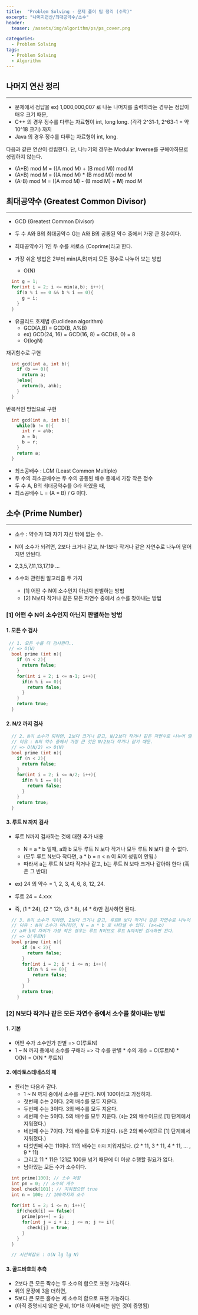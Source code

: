 ```yaml
---
title:  "Problem Solving - 문제 풀이 팁 정리 (수학)"
excerpt: "나머지연산/최대공약수/소수"
header:
  teaser: /assets/img/algorithm/ps/ps_cover.png

categories:
  - Problem Solving
tags:
  - Problem Solving
  - Algorithm
---
```


## 나머지 연산 정리

---

- 문제에서 정답을 ex) 1,000,000,007 로 나눈 나머지를 출력하라는 경우는 정답이 매우 크기 때문,
- C++ 의 경우 정수를 다루는 자료형이 int, long long. (각각 2^31-1, 2^63-1 = 약 10^18 크기) 까지
- Java 의 경우 정수를 다루는 자료형이 int, long.

다음과 같은 연산이 성립한다. 단, 나누기의 경우는 Modular Inverse를 구해야하므로 성립하지 않는다.

- (A+B) mod M = ((A mod M) + (B mod M)) mod M
- (A*B) mod M = ((A mod M) * (B mod M)) mod M
- (A-B) mod M = ((A mod M) - (B mod M) + __M__) mod M

## 최대공약수 (Greatest Common Divisor)

---

- GCD (Greatest Common Divisor)
- 두 수 A와 B의 최대공약수 G는 A와 B의 공통된 약수 중에서 가장 큰 정수이다.
- 최대공약수가 1인 두 수를 서로소 (Coprime)라고 한다.

- 가장 쉬운 방법은 2부터 min(A,B)까지 모든 정수로 나누어 보는 방법
  - O(N)

```cpp
  int g = 1;
  for(int i = 2; i <= min(a,b); i++){
    if(a % i == 0 && b % i == 0){
      g = i;
    }
  }
```

- 유클리드 호제법 (Euclidean algorithm)
  - GCD(A,B) = GCD(B, A%B)
  - ex) GCD(24, 16) = GCD(16, 8) = GCD(8, 0) = 8
  - O(logN)

재귀함수로 구현
```cpp
  int gcd(int a, int b){
    if (b == 0){
      return a;
    }else{
      return(b, a%b);
    }
  }
```

반복적인 방법으로 구현
```cpp
  int gcd(int a, int b){
    while(b != 0){
      int r = a%b;
      a = b;
      b = r;
    }
    return a;
  }
```

- 최소공배수 : LCM (Least Common Multiple)
- 두 수의 최소공배수는 두 수의 공통된 배수 중에서 가장 작은 정수
- 두 수 A, B의 최대공약수를 G라 하였을 때,
- 최소공배수 L = (A * B) / G 이다.

## 소수 (Prime Number)

---

- 소수 : 약수가 1과 자기 자신 밖에 없는 수.
- N이 소수가 되려면, 2보다 크거나 같고, N-1보다 작거나 같은 자연수로 나누어 떨어지면 안된다.
- 2,3,5,7,11,13,17,19 ...

- 소수와 관련된 알고리즘 두 가지
  - [1] 어떤 수 N이 소수인지 아닌지 판별하는 방법
  - [2] N보다 작거나 같은 모든 자연수 중에서 소수를 찾아내는 방법

### [1] 어떤 수 N이 소수인지 아닌지 판별하는 방법

#### 1. 모든 수 검사
```cpp
 // 1. 모든 수를 다 검사한다.. 
 // => O(N)
  bool prime (int n){
    if (n < 2){
      return false;
    }
    for(int i = 2; i <= n-1; i++){
      if(n % i == 0){
        return false;
      }
    }
    return true;
  }
```

#### 2. N/2 까지 검사
```cpp
  // 2. N이 소수가 되려면, 2보다 크거나 같고, N/2보다 작거나 같은 자연수로 나누어 떨어지면 안된다.
  // 이유 : N의 약수 중에서 가장 큰 것은 N/2보다 작거나 같기 때문.
  // => O(N/2) => O(N)
  bool prime (int n){
    if (n < 2){
      return false;
    }
    for(int i = 2; i <= n/2; i++){
      if(n % i == 0){
        return false;
      }
    }
    return true;
  }
```

#### 3. 루트 N 까지 검사
- 루트 N까지 검사하는 것에 대한 추가 내용
  - N = a * b 일때, a와 b 모두 루트 N 보다 작거나 모두 루트 N 보다 클 수 없다. 
  - (모두 루트 N보다 작다면, a * b = n < n 이 되어 성립이 안됨.)
  - 따라서 a는 루트 N 보다 작거나 같고, b는 루트 N 보다 크거나 같아야 한다 (혹은 그 반대)

- ex) 24 의 약수 =  1, 2, 3, 4, 6, 8, 12, 24. 
- 루트 24 = 4.xxx
- 즉, (1 * 24), (2 * 12), (3 * 8), (4 * 6)만 검사하면 된다. 

```cpp
  // 3. N이 소수가 되려면, 2보다 크거나 같고, 루트N 보다 작거나 같은 자연수로 나누어 떨어지면 안된다.
  // 이유 : N이 소수가 아니라면, N = a * b 로 나타낼 수 있다. (a<=b)
  // a와 b의 차이가 가장 작은 경우는 루트 N이므로 루트 N까지만 검사하면 된다.
  // => O(루트N)
  bool prime (int n){
      if (n < 2){
        return false;
      }
      for(int i = 2; i * i <= n; i++){
        if(n % i == 0){
          return false;
        }
      }
      return true;
    }
```

### [2] N보다 작거나 같은 모든 자연수 중에서 소수를 찾아내는 방법

#### 1. 기본
- 어떤 수가 소수인가 판별 => O(루트N)
- 1 ~ N 까지 중에서 소수를 구해라 => 각 수를 판별 * 수의 개수 = O(루트N) * O(N) = O(N * 루트N)

#### 2. 에라토스테네스의 체
- 원리는 다음과 같다.
  - 1 ~ N 까지 중에서 소수를 구한다. N이 100이라고 가정하자.
  - 첫번째 수는 2이다. 2의 배수를 모두 지운다.
  - 두번째 수는 3이다. 3의 배수를 모두 지운다.
  - 세번째 수는 5이다. 5의 배수를 모두 지운다. (`4`는 2의 배수이므로 [1] 단계에서 지워졌다.)
  - 네번째 수는 7이다. 7의 배수를 모두 지운다. (`6`은 2의 배수이므로 [1] 단계에서 지워졌다.)
  - 다섯번째 수는 11이다. 11의 배수는 `이미` 지워져있다. (2 * 11, 3 * 11, 4 * 11, ... , 9 * 11)
  - 그리고 11 * 11은 121로 100을 넘기 때문에 더 이상 수행할 필요가 없다.
  - 남아있는 모든 수가 소수이다.

```cpp
  int prime[100]; // 소수 저장
  int pn = 0; // 소수의 개수
  bool check[101]; // 지워졌으면 true
  int n = 100; // 100까지의 소수
  
  for(int i = 2; i <= n; i++){
    if(check[i] == false){
      prime[pn++] = i;
      for(int j = i + i; j <= n; j += i){
        check[j] = true;
      }
    }
  }

  // 시간복잡도 : O(N lg lg N)
```

#### 3. 골드바흐의 추측
- 2보다 큰 모든 짝수는 두 소수의 합으로 표현 가능하다.
- 위의 문장에 3을 더하면,
- 5보다 큰 모든 홀수는 세 소수의 합으로 표현 가능하다. 
- (아직 증명되지 않은 문제, 10^18 이하에서는 참인 것이 증명됨)

